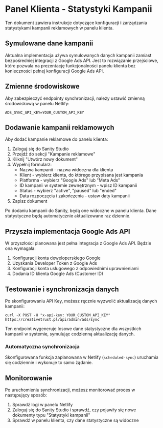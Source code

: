 # Panel Klienta - Statystyki Kampanii

Ten dokument zawiera instrukcje dotyczące konfiguracji i zarządzania statystykami kampanii reklamowych w panelu klienta.

## Symulowane dane kampanii

Aktualna implementacja używa symulowanych danych kampanii zamiast bezpośredniej integracji z Google Ads API. Jest to rozwiązanie przejściowe, które pozwala na prezentację funkcjonalności panelu klienta bez konieczności pełnej konfiguracji Google Ads API.

## Zmienne środowiskowe

Aby zabezpieczyć endpointy synchronizacji, należy ustawić zmienną środowiskową w panelu Netlify:

```
ADS_SYNC_API_KEY=YOUR_CUSTOM_API_KEY
```

## Dodawanie kampanii reklamowych

Aby dodać kampanie reklamowe do panelu klienta:

1. Zaloguj się do Sanity Studio
2. Przejdź do sekcji "Kampanie reklamowe"
3. Kliknij "Utwórz nowy dokument"
4. Wypełnij formularz:
   - Nazwa kampanii - nazwa widoczna dla klienta
   - Klient - wybierz klienta, do którego przypisana jest kampania
   - Platforma - wybierz "Google Ads" lub "Meta Ads" 
   - ID kampanii w systemie zewnętrznym - wpisz ID kampanii
   - Status - wybierz "active", "paused" lub "ended"
   - Data rozpoczęcia i zakończenia - ustaw daty kampanii
5. Zapisz dokument

Po dodaniu kampanii do Sanity, będą one widoczne w panelu klienta. Dane statystyczne będą automatycznie aktualizowane raz dziennie.

## Przyszła implementacja Google Ads API

W przyszłości planowana jest pełna integracja z Google Ads API. Będzie ona wymagała:

1. Konfiguracji konta deweloperskiego Google
2. Uzyskania Developer Token z Google Ads 
3. Konfiguracji konta usługowego z odpowiednimi uprawnieniami
4. Dodania ID klienta Google Ads (Customer ID)

## Testowanie i synchronizacja danych

Po skonfigurowaniu API Key, możesz ręcznie wyzwolić aktualizację danych kampanii:

```
curl -X POST -H "x-api-key: YOUR_CUSTOM_API_KEY" https://creativetrust.pl/api/admin/ads/sync
```

Ten endpoint wygeneruje losowe dane statystyczne dla wszystkich kampanii w systemie, symulując codzienną aktualizację danych.

### Automatyczna synchronizacja

Skonfigurowana funkcja zaplanowana w Netlify (`scheduled-sync`) uruchamia się codziennie i wykonuje to samo żądanie.

## Monitorowanie

Po uruchomieniu synchronizacji, możesz monitorować proces w następujący sposób:

1. Sprawdź logi w panelu Netlify
2. Zaloguj się do Sanity Studio i sprawdź, czy pojawiły się nowe dokumenty typu "Statystyki kampanii"
3. Sprawdź w panelu klienta, czy dane statystyczne są widoczne